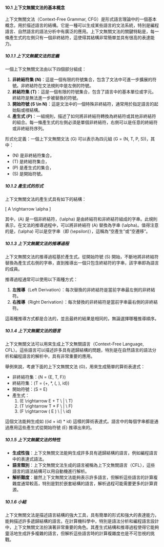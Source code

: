 #### **10.1 上下文無關文法的基本概念**

上下文無關文法（Context-Free Grammar, CFG）是形式語言理論中的一個基本概念，用於描述語言的結構。它是一種可以生成某些語言的文法系統，特別是編程語言、自然語言的語法分析中有廣泛的應用。上下文無關文法的關鍵特點是，每一條產生式的左側只有一個非終結符，這使得其結構非常簡單並具有很高的表達能力。

##### **10.1.1 上下文無關文法的定義**

一個上下文無關文法由以下四個部分組成：

1. **非終結符集 \(N\)**：這是一個有限的符號集合，包含了文法中可進一步擴展的符號。非終結符在文法規則中是左側的符號。
2. **終結符集 \(T\)**：這是一個有限的符號集合，包含了語言中的基本單位或字元。終結符是無法進一步被替換的符號。
3. **開始符號 \(S \in N\)**：這是文法中的一個特殊非終結符，通常用於指定語言的起始點或根結構。
4. **產生式 \(P\)**：一組規則，描述了如何將非終結符轉換為終結符或其他非終結符的組合。每一條產生式的左側必須是單個非終結符，右側可以是任意的終結符或非終結符序列。

形式化定義：一個上下文無關文法 \(G\) 可以表示為四元組 \(G = (N, T, P, S)\)，其中：
- \(N\) 是非終結符集合，
- \(T\) 是終結符集合，
- \(P\) 是產生式的集合，
- \(S\) 是開始符號。

##### **10.1.2 產生式的形式**

上下文無關文法的產生式具有如下的結構：

\[
A \rightarrow \alpha
\]

其中，\(A\) 是一個非終結符，\(\alpha\) 是由終結符和非終結符組成的字串。此規則表示，在文法的推導過程中，可以將非終結符 \(A\) 替換為字串 \(\alpha\)。值得注意的是，\(\alpha\) 可以是空字串（即 \(\epsilon\)），這稱為“空產生”或“空遷移”。

##### **10.1.3 上下文無關文法的推導過程**

上下文無關文法的推導過程基於產生式。從開始符號 \(S\) 開始，不斷地將非終結符替換為產生式右側的字串，直到推導出一個只包含終結符的字串，該字串即為語言的成員。

推導過程通常可以使用以下兩種方式：
1. **左推導**（Left Derivation）：每次替換的非終結符是當前字串最左側的非終結符。
2. **右推導**（Right Derivation）：每次替換的非終結符是當前字串最右側的非終結符。

這兩種推導方式都是合法的，並且最終的結果是相同的，無論選擇哪種推導順序。

##### **10.1.4 上下文無關文法的語言**

上下文無關文法可以用來生成上下文無關語言（Context-Free Language, CFL）。這些語言可以描述許多具有遞歸結構的問題，特別是在自然語言的語法分析和編程語言的解析中，具有非常重要的應用。

舉例來說，考慮下面的上下文無關文法 \(G\)，用來生成簡單的算術表達式：

- 非終結符集：\(N = \{E, T, F\}\)
- 終結符集：\(T = \{+, *, (, ), id\}\)
- 開始符號：\(S = E\)
- 產生式：
  1. \(E \rightarrow E + T \ | \ T\)
  2. \(T \rightarrow T * F \ | \ F\)
  3. \(F \rightarrow ( E ) \ | \ id\)

這個文法能夠生成如 \((id + id) * id\) 這樣的算術表達式。語言中的每個字串都是通過應用這些產生式從開始符號 \(E\) 推導出來的。

##### **10.1.5 上下文無關文法的特性**

- **生成性強**：上下文無關文法能夠生成許多具有遞歸結構的語言，例如編程語言中的表達式語法。
- **語言類別**：上下文無關文法生成的語言被稱為上下文無關語言（CFL），這些語言的語法結構可以用自動機進行解析。
- **解析難度**：雖然上下文無關文法能夠表示許多語言，但解析這些語言的計算複雜度通常較高，特別是對於嵌套結構的語言，解析過程可能需要更多的計算資源。

##### **10.1.6 小結**

上下文無關文法是描述語言結構的強大工具，具有簡單的形式和強大的表達能力，能夠描述許多遞歸結構的語言。在計算機科學中，特別是語法分析和編程語言設計中，上下文無關文法扮演著非常重要的角色。其產生式結構和推導過程使得它能夠靈活地生成許多複雜的語言，但解析這些語言時的計算複雜度也是不可忽視的挑戰。